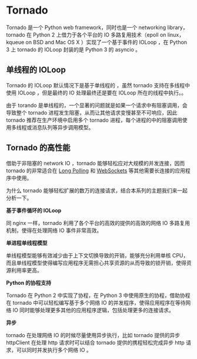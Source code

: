 # Tornado

Tornado 是一个 Python web framework，同时也是一个 networking library，tornado 在 Python 2 上借力于各个平台的 IO 多路复用技术（epoll on linux，kqueue on BSD and Mac OS X ）实现了一个基于事件的 IOLoop ，在 Python 3 上 tornado 的 IOLoop 封装的是 Python 3 的 asyncio 。

## 单线程的 IOLoop

Tornado 的 IOLoop 默认情况下是基于单线程的 ，虽然 tornado 支持在多线程中使用 IOLoop ，但是最终的 IO 处理最终还是要在 IOLoop 所在的线程中执行。。

由于 torando 是单线程的，一个显著的问题就是如果一个请求中有阻塞调用，会导致整个 tornado 进程发生阻塞，从而让其他请求变慢甚至不可响应，因此 tornado 推荐在生产环境中启用多个 tornado 进程，每个进程的中的阻塞调用使用多线程或消息队列等异步调用模型。

## Tornado 的高性能

借助于非阻塞的 network IO ，tornado 能够轻松应对大规模的并发连接，因而 tornado 的非常适合在 [Long Polling](http://en.wikipedia.org/wiki/Push_technology#Long_polling) 和 [WebSockets](http://en.wikipedia.org/wiki/WebSocket) 等其他需要长连接的应用程序中使用。

为什么 tornado 能够轻松扩展的数万的连接请求，结合本系列的主题我们来一起分析一下。

**基于事件循环的 IOLoop**

同 nginx 一样，tornado 利用了各个平台的高效的提供的高效的网络 IO 多路复用机制，使得在处理网络 IO 事件非常高效。

**单进程单线程模型**

单线程模型能够有效减少由于上下文切换导致的开销，能够充分利用单核 CPU，而且单线程模型使得编写应用程序无需担心共享资源的从而导致的锁开销，使得资源利用率更高。

**Python 的协程支持**

Tornado 在 Python 2 中实现了协程，在 Python 3 中使用原生的协程，借助协程在 tornado 中可以轻松编写基于多个网络 IO 的并发程序，使得应用程序在等待网络 IO 同时能够处理更多其他的应用程序逻辑，包括处理更多的连接请求。

**异步**

tornado 在处理网络 IO 的时候尽量使用异步执行，比如 tornado 提供的异步 httpClient 在处理 http 请求时可以结合 tornado 提供的携程轻松完成异步 http 请求，可以同时并发执行多个网络 IO 。

